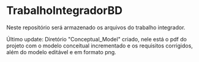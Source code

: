 # TrabalhoIntegradorBD
Neste repositório será armazenado os arquivos do trabalho integrador.

Último update: Diretório "Conceptual_Model" criado, nele está o pdf do projeto com o modelo conceitual incrementado e os requisitos corrigidos, além do modelo editável e em formato png.

